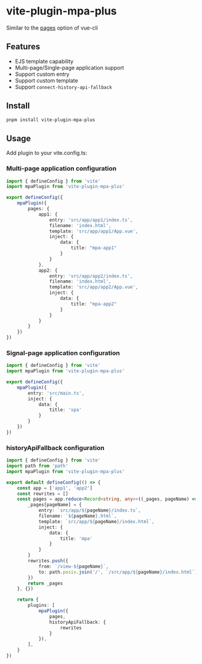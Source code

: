 # vite-plugin-mpa-plus

Similar to the [pages](https://cli.vuejs.org/en/config/#pages) option of vue-cli

## Features

- EJS template capability
- Multi-page/Single-page application support
- Support custom entry
- Support custom template
- Support `connect-history-api-fallback`

## Install

```bash
pnpm install vite-plugin-mpa-plus
```

## Usage

Add plugin to your vite.config.ts:

### Multi-page application configuration
```ts
import { defineConfig } from 'vite'
import mpaPlugin from 'vite-plugin-mpa-plus'

export defineConfig({
    mpaPlugin({
        pages: {
            app1: {
                entry: 'src/app/app1/index.ts',
                filename: 'index.html',
                template: 'src/app/app1/App.vue',
                inject: {
                    data: {
                        title: "mpa-app1"
                    }
                }
            },
            app2: {
                entry: 'src/app/app2/index.ts',
                filename: 'index.html',
                template: 'src/app/app2/App.vue',
                inject: {
                    data: {
                        title: "mpa-app2"
                    }
                }
            }
        }
    })
})
```

### Signal-page application configuration

```ts
import { defineConfig } from 'vite'
import mpaPlugin from 'vite-plugin-mpa-plus'

export defineConfig({
    mpaPlugin({
        entry: 'src/main.ts',
        inject: {
            data: {
                title: 'spa'
            }
        }
    })
})
```

### historyApiFallback configuration

```ts
import { defineConfig } from 'vite'
import path from 'path'
import mpaPlugin from 'vite-plugin-mpa-plus'

export default defineConfig(() => {
    const app = ['app1', 'app2']
    const rewrites = []
    const pages = app.reduce<Record<string, any>>((_pages, pageName) => {
        _pages[pageName] = {
            entry: `src/app/${pageName}/index.ts`,
            filename: `${pageName}.html`,
            template: `src/app/${pageName}/index.html`,
            inject: {
                data: {
                    title: 'mpa'
                }
            }
        }
        rewrites.push({
            from: `/view-${pageName}`,
            to: path.posix.join('/', `/src/app/${pageName}/index.html`)
        })
        return _pages
    }, {})

    return {
        plugins: [
            mpaPlugin({
                pages,
                historyApiFallback: {
                    rewrites
                }
            }),
        ],
    }
})

```

